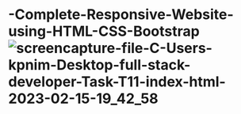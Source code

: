 # -Complete-Responsive-Website-using-HTML-CSS-Bootstrap![screencapture-file-C-Users-kpnim-Desktop-full-stack-developer-Task-T11-index-html-2023-02-15-19_42_58](https://user-images.githubusercontent.com/121854064/219051926-c4b91b6c-0ec0-4ad6-9ee6-679841513e05.png)
